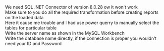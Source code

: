 We need SQL .NET Connector of version 8.0.28 ow it won't work<br>
Make sure to you do all the required transformation before creating reports on the loaded data<br>
Here it cause me trouble and I had use power querry to manually select the tables for particular table<br>
Write the server name as shown in the MySQL Workbench<br>
Write the database name directly, if the connection is proper you wouldn't need your ID and Password
